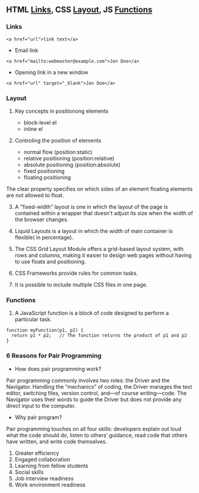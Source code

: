 ## HTML [Links](#links), CSS [Layout](#layout), JS [Functions](#functions)

### Links

```
<a href="url">link text</a>
```

- Email link

```
<a href="mailto:webmaster@example.com">Jon Doe</a>
```

- Opening link in a new window

```
<a href="url" target="_blank">Jon Doe</a>
```

### Layout

1. Key concepts in positionong elements
   - block-level el
   - inline el

2. Controling the position of elements 
   - normal flow (position:static)
   - relative positioning (position:relative)
   - absolute positioning (position:absolute)
   - fixed positioning
   - floating positioning

The clear property specifies on which sides of an element floating elements are not allowed to float.

3. A "fixed-width" layout is one in which the layout of the page is contained within a wrapper that doesn't adjust its size when the width of the browser changes.

4. Liquid Layouts is a layout in which the width of main container is flexible( in percentage).

5. The CSS Grid Layout Module offers a grid-based layout system, with rows and columns, making it easier to design web pages without having to use floats and positioning.

6. CSS Frameworks provide rules for common tasks.

7. It is possible to include multiple CSS files in one page.

### Functions

1. A JavaScript function is a block of code designed to perform a particular task.

```
function myFunction(p1, p2) {
  return p1 * p2;   // The function returns the product of p1 and p2
}
```

### 6 Reasons for Pair Programming

- How does pair programming work?

Pair programming commonly involves two roles: the Driver and the Navigator. Handling the “mechanics” of coding, the Driver manages the text editor, switching files, version control, and—of course writing—code. The Navigator uses their words to guide the Driver but does not provide any direct input to the computer.

- Why pair program?

Pair programming touches on all four skills: developers explain out loud what the code should do, listen to others’ guidance, read code that others have written, and write code themselves.

1. Greater efficiency
2. Engaged collaboration
3. Learning from fellow students
4. Social skills
5. Job interview readiness
6. Work environment readiness
